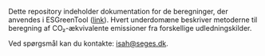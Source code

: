 Dette repository indeholder dokumentation for de beregninger, der anvendes i ESGreenTool ([link](https://v2.esgreentool.dk/)). Hvert underdomæne beskriver metoderne til beregning af CO₂-ækvivalente emissioner fra forskellige udledningskilder.

Ved spørgsmål kan du kontakte: isah@seges.dk.
